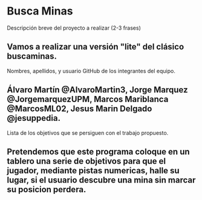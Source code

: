 # Busca Minas

Descripción breve del proyecto a realizar (2-3 frases)

## Vamos a realizar una versión "lite" del clásico buscaminas.

Nombres, apellidos, y usuario GitHub de los integrantes del equipo.

## Álvaro Martín @AlvaroMartin3, Jorge Marquez @JorgemarquezUPM, Marcos Mariblanca @MarcosML02, Jesus Marin Delgado @jesuppedia.

Lista de los objetivos que se persiguen con el trabajo propuesto.

## Pretendemos que este programa coloque en un tablero una serie de objetivos para que el jugador, mediante pistas numericas, halle su lugar, si el usuario descubre una mina sin marcar su posicion perdera.
